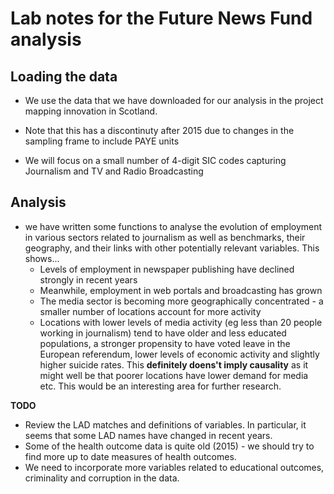 # Lab notes for the Future News Fund analysis

## Loading the data

* We use the data that we have downloaded for our analysis in the project mapping innovation in Scotland.

* Note that this has a discontinuty after 2015 due to changes in the sampling frame to include PAYE units

* We will focus on a small number of 4-digit SIC codes capturing Journalism and TV and Radio Broadcasting

## Analysis

* we have written some functions to analyse the evolution of employment in various sectors related to journalism as well as benchmarks, their geography, and their links with other potentially relevant variables. This shows...
  * Levels of employment in newspaper publishing have declined strongly in recent years
  * Meanwhile, employment in web portals and broadcasting has grown
  * The media sector is becoming more geographically concentrated - a smaller number of locations account for more activity
  * Locations with lower levels of media activity (eg less than 20 people working in journalism) tend to have older and less educated populations, a stronger propensity to have voted leave in the European referendum, lower levels of economic activity and slightly higher suicide rates. This **definitely doens't imply causality** as it might well be that poorer locations have lower demand for media etc. This would be an interesting area for further research.
  
**TODO**
* Review the LAD matches and definitions of variables. In particular, it seems that some LAD names have changed in recent years.
* Some of the health outcome data is quite old (2015) - we should try to find more up to date measures of health outcomes.
* We need to incorporate more variables related to educational outcomes, criminality and corruption in the data.
